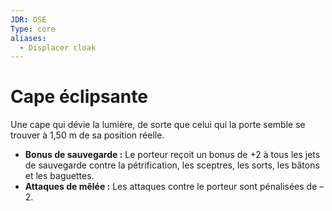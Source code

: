 ```yaml
---
JDR: OSE
Type: core
aliases:
  - Displacer cloak
---
```

# Cape éclipsante

Une cape qui dévie la lumière, de sorte que celui qui la porte semble se trouver à 1,50 m de sa position réelle.

- **Bonus de sauvegarde :** Le porteur reçoit un bonus de +2 à tous les jets de sauvegarde contre la pétrification, les sceptres, les sorts, les bâtons et les baguettes.
- **Attaques de mêlée :** Les attaques contre le porteur sont pénalisées de –2.